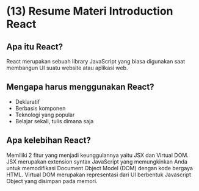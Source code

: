 # (13) Resume Materi Introduction React

## Apa itu React?
React merupakan sebuah library JavaScript yang biasa digunakan saat membangun UI suatu website atau aplikasi web.

## Mengapa harus menggunakan React?
- Deklaratif
- Berbasis komponen
- Teknologi yang popular
- Belajar sekali, tulis dimana saja

## Apa kelebihan React?
Memiliki 2 fitur yang menjadi keunggulannya yaitu JSX dan Virtual DOM. JSX merupakan extension syntax JavaScript yang memungkinkan Anda untuk memodifikasi Document Object Model (DOM) dengan kode bergaya HTML. Virtual DOM merupakan representasi dari UI berbentuk Javascript Object yang disimpan pada memori.